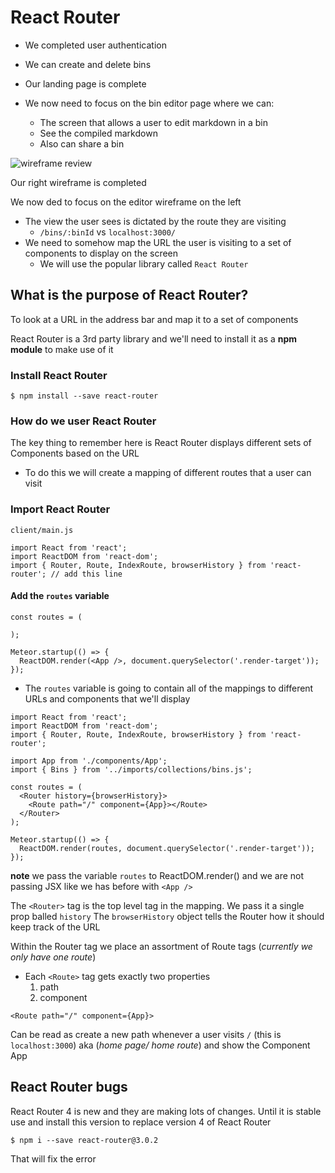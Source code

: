 # React Router
* We completed user authentication
* We can create and delete bins
* Our landing page is complete

* We now need to focus on the bin editor page where we can:
    - The screen that allows a user to edit markdown in a bin
    - See the compiled markdown
    - Also can share a bin

![wireframe review](https://i.imgur.com/Z5EwCmN.png)

Our right wireframe is completed

We now ded to focus on the editor wireframe on the left

* The view the user sees is dictated by the route they are visiting
    - `/bins/:binId` vs `localhost:3000/`
* We need to somehow map the URL the user is visiting to a set of components to display on the screen
    - We will use the popular library called `React Router`

## What is the purpose of React Router?
To look at a URL in the address bar and map it to a set of components

React Router is a 3rd party library and we'll need to install it as a **npm module** to make use of it

### Install React Router
`$ npm install --save react-router`

### How do we user React Router
The key thing to remember here is React Router displays different sets of Components based on the URL

* To do this we will create a mapping of different routes that a user can visit

### Import React Router
`client/main.js`

```
import React from 'react';
import ReactDOM from 'react-dom';
import { Router, Route, IndexRoute, browserHistory } from 'react-router'; // add this line
```

#### Add the `routes` variable
```
const routes = (
    
);

Meteor.startup(() => {
  ReactDOM.render(<App />, document.querySelector('.render-target'));
});
```

* The `routes` variable is going to contain all of the mappings to different URLs and components that we'll display

```
import React from 'react';
import ReactDOM from 'react-dom';
import { Router, Route, IndexRoute, browserHistory } from 'react-router';

import App from './components/App';
import { Bins } from '../imports/collections/bins.js';

const routes = (
  <Router history={browserHistory}>
    <Route path="/" component={App}></Route>
  </Router>
);

Meteor.startup(() => {
  ReactDOM.render(routes, document.querySelector('.render-target'));
});
```

**note** we pass the variable `routes` to ReactDOM.render() and we are not passing JSX like we has before with `<App />`

The `<Router>` tag is the top level tag in the mapping. We pass it a single prop balled `history`
The `browserHistory` object tells the Router how it should keep track of the URL

Within the Router tag we place an assortment of Route tags (_currently we only have one route_)

* Each `<Route>` tag gets exactly two properties
    1. path
    2. component

`<Route path="/" component={App}>`

Can be read as create a new path whenever a user visits `/` (this is `localhost:3000`) aka (_home page/ home route_) and show the Component App

## React Router bugs
React Router 4 is new and they are making lots of changes. Until it is stable use and install this version to replace version 4 of React Router

`$ npm i --save react-router@3.0.2`

That will fix the error




